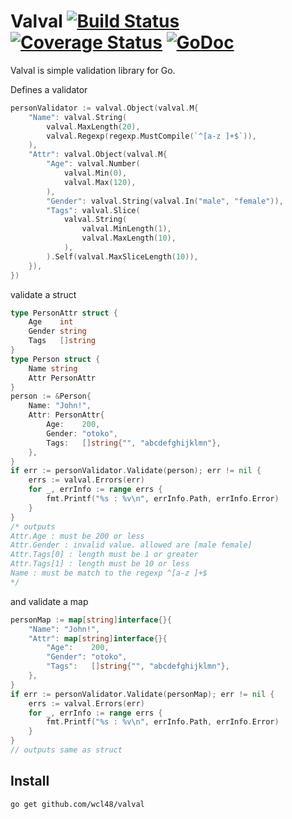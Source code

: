 # Valval [![Build Status](https://drone.io/github.com/wcl48/valval/status.png)](https://drone.io/github.com/wcl48/valval/latest) [![Coverage Status](https://coveralls.io/repos/wcl48/valval/badge.png?branch=master)](https://coveralls.io/r/wcl48/valval?branch=master) [![GoDoc](https://godoc.org/github.com/wcl48/valval?status.svg)](https://godoc.org/github.com/wcl48/valval)

Valval is simple validation library for Go.

Defines a validator

```go
personValidator := valval.Object(valval.M{
	"Name": valval.String(
		valval.MaxLength(20),
		valval.Regexp(regexp.MustCompile(`^[a-z ]+$`)),
	),
	"Attr": valval.Object(valval.M{
		"Age": valval.Number(
			valval.Min(0),
			valval.Max(120),
		),
		"Gender": valval.String(valval.In("male", "female")),
		"Tags": valval.Slice(
			valval.String(
				valval.MinLength(1),
				valval.MaxLength(10),
			),
		).Self(valval.MaxSliceLength(10)),
	}),
})
```

validate a struct

```go
type PersonAttr struct {
	Age    int
	Gender string
	Tags   []string
}
type Person struct {
	Name string
	Attr PersonAttr
}
person := &Person{
	Name: "John!",
	Attr: PersonAttr{
		Age:    200,
		Gender: "otoko",
		Tags:   []string{"", "abcdefghijklmn"},
	},
}
if err := personValidator.Validate(person); err != nil {
	errs := valval.Errors(err)
	for _, errInfo := range errs {
		fmt.Printf("%s : %v\n", errInfo.Path, errInfo.Error)
	}
}
/* outputs
Attr.Age : must be 200 or less
Attr.Gender : invalid value. allowed are [male female]
Attr.Tags[0] : length must be 1 or greater
Attr.Tags[1] : length must be 10 or less
Name : must be match to the regexp ^[a-z ]+$
*/

```

and validate a map

```go
personMap := map[string]interface{}{
	"Name": "John!",
	"Attr": map[string]interface{}{
		"Age":    200,
		"Gender": "otoko",
		"Tags":   []string{"", "abcdefghijklmn"},
	},
}
if err := personValidator.Validate(personMap); err != nil {
	errs := valval.Errors(err)
	for _, errInfo := range errs {
		fmt.Printf("%s : %v\n", errInfo.Path, errInfo.Error)
	}
}
// outputs same as struct
```

## Install

```
go get github.com/wcl48/valval
```
